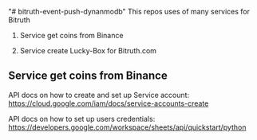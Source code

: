 "# bitruth-event-push-dynanmodb"
This repos uses of many services for Bitruth

1. Service get coins from Binance

2. Service create Lucky-Box for Bitruth.com

## Service get coins from Binance

API docs on how to create and set up Service account: https://cloud.google.com/iam/docs/service-accounts-create

API docs on how to set up users credentials: https://developers.google.com/workspace/sheets/api/quickstart/python
